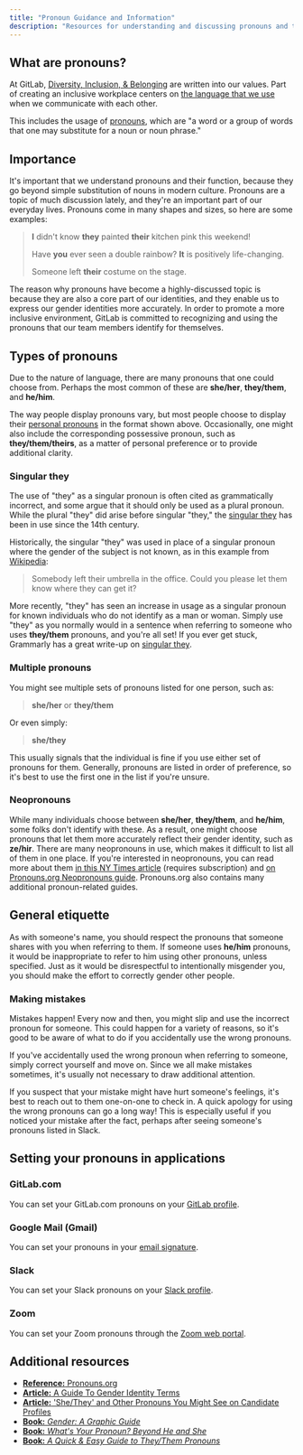 ```yaml
---
title: "Pronoun Guidance and Information"
description: "Resources for understanding and discussing pronouns and their usage at GitLab."
---
```


## What are pronouns?

At GitLab, [Diversity, Inclusion, & Belonging](/handbook/values/#diversity-inclusion) are written into our values.
Part of creating an inclusive workplace centers on
[the language that we use](/handbook/values/#inclusive-language--pronouns) when we communicate with each other.

This includes the usage of [pronouns](https://en.wikipedia.org/wiki/Pronoun), which are "a word or a group of words that
one may substitute for a noun or noun phrase."

## Importance

It's important that we understand pronouns and their function, because they go beyond simple substitution of nouns in
modern culture. Pronouns are a topic of much discussion lately, and they're an important part of our everyday lives.
Pronouns come in many shapes and sizes, so here are some examples:

> **I** didn't know **they** painted **their** kitchen pink this weekend!
>
> Have **you** ever seen a double rainbow? **It** is positively life-changing.
>
> Someone left **their** costume on the stage.

The reason why pronouns have become a highly-discussed topic is because they are also a core part of our identities, and
they enable us to express our gender identities more accurately. In order to promote a more inclusive environment, GitLab
is committed to recognizing and using the pronouns that our team members identify for themselves.

## Types of pronouns

Due to the nature of language, there are many pronouns that one could choose from. Perhaps the most common of these are
**she/her**, **they/them**, and **he/him**.

The way people display pronouns vary, but most people choose to display their
[personal pronouns](https://www.grammarly.com/blog/parts-of-speech/personal-pronouns/) in the format shown above. Occasionally, one might
also include the corresponding possessive pronoun, such as **they/them/theirs**, as a matter of personal preference or
to provide additional clarity.

### Singular they

The use of "they" as a singular pronoun is often cited as grammatically incorrect, and some argue that it should only be
used as a plural pronoun. While the plural "they" did arise before singular "they," the [singular they](https://en.wikipedia.org/wiki/Singular_they) has been in use since the 14th century.

Historically, the singular "they" was used in place of a singular pronoun where the gender of the subject is not known,
as in this example from [Wikipedia](https://en.wikipedia.org/wiki/Singular_they):

> Somebody left their umbrella in the office. Could you please let them know where they can get it?

More recently, "they" has seen an increase in usage as a singular pronoun for known individuals who do not identify as
a man or woman. Simply use "they" as you normally would in a sentence when referring to someone who uses **they/them**
pronouns, and you're all set! If you ever get stuck, Grammarly has a great write-up on
[singular they](https://www.grammarly.com/blog/parts-of-speech/use-the-singular-they/).

### Multiple pronouns

You might see multiple sets of pronouns listed for one person, such as:

> **she/her** or **they/them**

Or even simply:

> **she/they**

This usually signals that the individual is fine if you use either set of pronouns for them. Generally, pronouns are
listed in order of preference, so it's best to use the first one in the list if you're unsure.

### Neopronouns

While many individuals choose between **she/her**, **they/them**, and **he/him**, some folks don't identify with these.
As a result, one might choose pronouns that let them more accurately reflect their gender identity, such as **ze/hir**.
There are many neopronouns in use, which makes it difficult to list all of them in one place. If you're interested in neopronouns, you can read more
about them [in this NY Times article](https://www.nytimes.com/2021/04/08/style/neopronouns-nonbinary-explainer.html)
(requires subscription) and [on Pronouns.org Neopronouns guide](https://pronouns.org/neopronouns). Pronouns.org also
contains many additional pronoun-related guides.

## General etiquette

As with someone's name, you should respect the pronouns that someone shares with you when referring to them. If someone
uses **he/him** pronouns, it would be inappropriate to refer to him using other pronouns, unless specified. Just as it
would be disrespectful to intentionally misgender you, you should make the effort to correctly gender other people.

### Making mistakes

Mistakes happen! Every now and then, you might slip and use the incorrect pronoun for someone. This could happen for a
variety of reasons, so it's good to be aware of what to do if you accidentally use the wrong pronouns.

If you've accidentally used the wrong pronoun when referring to someone, simply correct yourself and move on. Since we
all make mistakes sometimes, it's usually not necessary to draw additional attention.

If you suspect that your mistake might have hurt someone's feelings, it's best to reach out to them one-on-one to check
in. A quick apology for using the wrong pronouns can go a long way! This is especially useful if you noticed your
mistake after the fact, perhaps after seeing someone's pronouns listed in Slack.

## Setting your pronouns in applications

### GitLab.com

You can set your GitLab.com pronouns on your [GitLab profile](https://docs.gitlab.com/ee/user/profile/#add-your-gender-pronouns).

### Google Mail (Gmail)

You can set your pronouns in your [email signature](/handbook/tools-and-tips/index.md#email-signature).

### Slack

You can set your Slack pronouns on your [Slack profile](https://slack.com/help/articles/204092246-Edit-your-profile).

### Zoom

You can set your Zoom pronouns through the [Zoom web portal](https://support.zoom.com/hc/en/article?id=zm_kb&sysparm_article=KB0066454#h_01F89H5DCX04A6QG8Q3MS69Q4J).

## Additional resources

- [**Reference:** Pronouns.org](https://pronouns.org/)
- [**Article:** A Guide To Gender Identity Terms](https://www.npr.org/2021/06/02/996319297/gender-identity-pronouns-expression-guide-lgbtq)
- [**Article:** 'She/They' and Other Pronouns You Might See on Candidate Profiles](https://www.linkedin.com/business/talent/blog/talent-acquisition/pronouns-you-might-see-on-candidate-profiles)
- [**Book:** *Gender: A Graphic Guide*](https://introducingbooks.com/ib-title/gender-a-graphic-guide/)
- [**Book:** *What's Your Pronoun? Beyond He and She*](https://wwnorton.com/books/9781631496042)
- [**Book:** *A Quick & Easy Guide to They/Them Pronouns*](https://www.onipress.com/titles/project-one-f5w4d-233sh-3ybcx-9w275-dphaz-4h8ew-saabl-kdbm2-bed8a-szjan)
